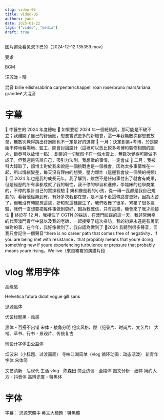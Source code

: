 ```yaml
---
slug: video-05
title: video-05
authors: yana
date: 2025-01-22
tags: ["video", "media"]
draft: true
---
```


图片避免看见双下巴的（2024-12-12 135359.mov）

要求

BGM

汪苏泷 - 晴

混音
billie eilish/sabrina carpenter/chappell roan
rose/bruno mars/ariana grande💕 大混音

# 字幕

 中醫生的 2024 年度總結
 如果要給 2024 年一個總結詞，那可能是不破不立；我離開了自己的舒適圈，想要嘗試更多的新機會，這一年我無數次都想要放棄，無數次覺得跳出舒適圈也不一定是好的選擇
 一月：決定創業+考博，於是開始不停地看場地、監工、開會討論設計（這裡可以放比較多考博和裝修相關的圖片，節奏可以放慢一點），創業的一切居然卡在一個水管上，無數次覺得可能做不成了，但我還是告訴自己，吸引力法則，我想做的事情，一定會成
 二月：我被科大錄取了，讀博士對於我來說是一個挑戰也是一個機會，因為太多事情堆在一起，所以情緒變差，每天沒有理由的想哭，壓力爆炸（這邊我會放一個哭的視頻）
 但 2024 年也是我的成長元年，我了解到，雖然不是任何事付出了就會有成果，但是經歷的所有事都成就了我的韌性，我不停的學習和進修，學臨床的也學商業的，不停的累計自己的實操經驗
 妍和像是我的小孩，從一磚一瓦都是我自己規劃的，看著他從無到有，有好多次我都在想，是不是不走這條路會更好，因為太苦了，但我沒有時間想這些，妍和就這樣誕生了，我們收穫了很多，累積了很多經驗，我們一直想要把每件事做到更好，因為我確信，只有這樣，機會來了我才能接住
 終於在 12 月，我接住了 CGTN 的採訪，在澳門回歸的這一天，我非常榮幸的代表澳門青年中醫以及我的老師，一起接受了這次採訪，我的初衷永遠是有勇氣做對的事，在今年，我好像做到了，我自認為做到了
2024 我聽到很多聲音，但我只會記住一個聲音“there is no career path that comes free of negativity，if you are being met with resistance，that propably means that youre doing something new if youre experiencing turbulence or pressure that probably means youre rising。We live（來自霉霉的演講片段

# vlog 常用字体

高级感

Helvetica
futura
didot
vogue
gill sans

思源黑体

优设标题黑 - 动感


黑体 - 百搭不出错
宋体 - 棱角分明 纪实风格、酷（纪录片、时尚片、文艺片）
大楷、草书、行书 - 景观片、传统复古

懒设计字体由公益体

烟波宋（小标题、过渡画面）
寻味江湖简单（vlog 循环动画：动态活泼）
新青年字体
宋体简

文艺清新 - 后现代
生活 vlog - 陈森田
商业访谈 - 金陵体
图文分析 - 细体
简约大方 - 抖音体
高辨识度 - 特黑体



# 字体

字幕： 思源宋體中
英文大標題：特黑體